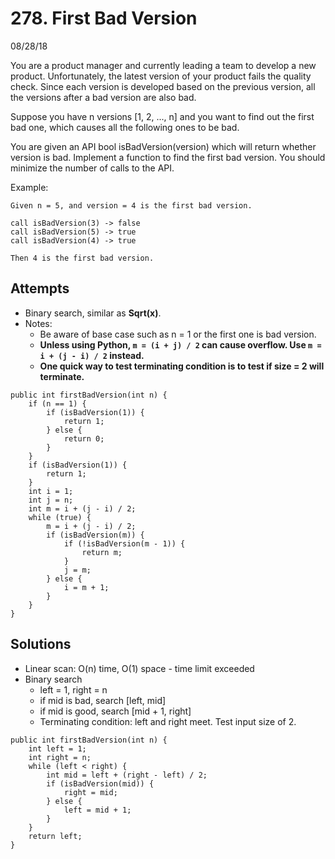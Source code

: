# 278. First Bad Version
08/28/18

You are a product manager and currently leading a team to develop a new product. Unfortunately, the latest version of your product fails the quality check. Since each version is developed based on the previous version, all the versions after a bad version are also bad.

Suppose you have n versions [1, 2, ..., n] and you want to find out the first bad one, which causes all the following ones to be bad.

You are given an API bool isBadVersion(version) which will return whether version is bad. Implement a function to find the first bad version. You should minimize the number of calls to the API.

Example:
```
Given n = 5, and version = 4 is the first bad version.

call isBadVersion(3) -> false
call isBadVersion(5) -> true
call isBadVersion(4) -> true

Then 4 is the first bad version.
```

## Attempts
* Binary search, similar as **Sqrt(x)**.
* Notes:
  - Be aware of base case such as n = 1 or the first one is bad version.
  - **Unless using Python, ```m = (i + j) / 2``` can cause overflow. Use ```m = i + (j - i) / 2``` instead.**
  - **One quick way to test terminating condition is to test if size = 2 will terminate.**
```
public int firstBadVersion(int n) {
    if (n == 1) {
        if (isBadVersion(1)) {
            return 1;
        } else {
            return 0;
        }
    }
    if (isBadVersion(1)) {
        return 1;
    }
    int i = 1;
    int j = n;
    int m = i + (j - i) / 2;
    while (true) {
        m = i + (j - i) / 2;
        if (isBadVersion(m)) {
            if (!isBadVersion(m - 1)) {
                return m;
            }
            j = m;
        } else {
            i = m + 1;
        }
    }  
}
```

## Solutions
* Linear scan: O(n) time, O(1) space - time limit exceeded
* Binary search
  - left = 1, right = n
  - if mid is bad, search [left, mid]
  - if mid is good, search [mid + 1, right]
  - Terminating condition: left and right meet. Test input size of 2.
```
public int firstBadVersion(int n) {
    int left = 1;
    int right = n;
    while (left < right) {
        int mid = left + (right - left) / 2;
        if (isBadVersion(mid)) {
            right = mid;
        } else {
            left = mid + 1;
        }
    }
    return left;
}
```  
